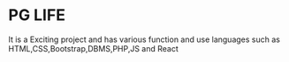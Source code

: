 # PG LIFE

It is a Exciting project and has various function and use languages such as HTML,CSS,Bootstrap,DBMS,PHP,JS and React
